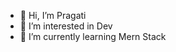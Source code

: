 - 👋 Hi, I’m Pragati
- 👀 I’m interested in Dev
- 🌱 I’m currently learning Mern Stack 


<!---
pragati26srivastava/pragati26srivastava is a ✨ special ✨ repository because its `README.md` (this file) appears on your GitHub profile.
You can click the Preview link to take a look at your changes.
--->
